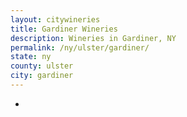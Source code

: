 ```yaml
---
layout: citywineries
title: Gardiner Wineries
description: Wineries in Gardiner, NY
permalink: /ny/ulster/gardiner/
state: ny
county: ulster
city: gardiner
---
```

-
